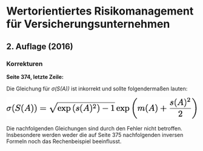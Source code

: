 
# Wertorientiertes Risikomanagement für Versicherungsunternehmen
## 2.  Auflage  (2016)

### Korrekturen

**Seite 374, letzte Zeile:**

Die Gleichung für *σ(S(A))* ist inkorrekt und sollte folgendermaßen lauten:

![$\sigma(S(A))=\sqrt{\exp\left(s(A)^{2}\right)-1}\exp\left(m(A)+\frac{s(A)^{2}}{2}\right)$](/latex_equations/eq1.png)

Die nachfolgenden Gleichungen sind durch den Fehler nicht betroffen. Insbesondere werden weder die auf Seite 375 nachfolgenden inversen Formeln noch das Rechenbeispiel beeinflusst.

